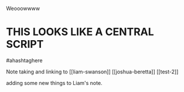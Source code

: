Weooowwww

# THIS LOOKS LIKE A CENTRAL SCRIPT

#ahashtaghere


Note taking and linking to [[liam-swanson]] [[joshua-beretta]] [[test-2]]

adding some new things to Liam's note.
